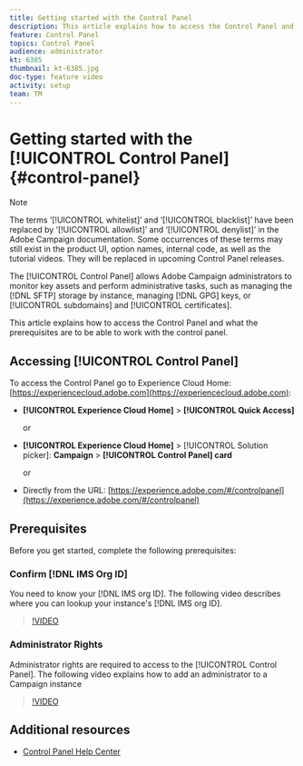 ```yaml
---
title: Getting started with the Control Panel
description: This article explains how to access the Control Panel and what the prerequisites are to be able to work with the control panel.
feature: Control Panel
topics: Control Panel
audience: administrator
kt: 6385
thumbnail: kt-6385.jpg
doc-type: feature video
activity: setup
team: TM
---
```


# Getting started with the [!UICONTROL Control Panel] {#control-panel}

>[!NOTE]
>
>The terms ‘[!UICONTROL whitelist]’ and ‘[!UICONTROL blacklist]’ have been replaced by ‘[!UICONTROL allowlist]’ and ‘[!UICONTROL denylist]’ in the Adobe Campaign documentation. Some occurrences of these terms may still exist in the product UI, option names, internal code, as well as the tutorial videos. They will be replaced in upcoming Control Panel releases.

The [!UICONTROL Control Panel] allows Adobe Campaign administrators to monitor key assets and perform administrative tasks, such as managing the [!DNL SFTP] storage by instance, managing [!DNL GPG] keys, or [!UICONTROL subdomains] and [!UICONTROL certificates].

This article explains how to access the Control Panel and what the prerequisites are to be able to work with the control panel.

## Accessing [!UICONTROL Control Panel]

To access the Control Panel go to Experience Cloud Home: [https://experiencecloud.adobe.com](https://experiencecloud.adobe.com):

* **[!UICONTROL Experience Cloud Home]** > **[!UICONTROL Quick Access]**
  
  or
* **[!UICONTROL Experience Cloud Home]**  > [!UICONTROL Solution picker]: **Campaign** > **[!UICONTROL Control Panel] card**
  
  or

* Directly from the URL: [https://experience.adobe.com/#/controlpanel](https://experience.adobe.com/#/controlpanel)

## Prerequisites

Before you get started, complete the following prerequisites:

### Confirm [!DNL IMS Org ID]

You need to know your [!DNL IMS org ID]. The following video describes where you can lookup your instance's [!DNL IMS org ID].

>[!VIDEO](https://video.tv.adobe.com/v/27183?quality=12)

### Administrator Rights

Administrator rights are required to access to the [!UICONTROL Control Panel].
The following video explains how to add an administrator to a Campaign instance

>[!VIDEO](https://video.tv.adobe.com/v/27147?quality=12)

## Additional resources

* [Control Panel Help Center](https://docs.adobe.com/content/help/en/control-panel/using/control-panel-home.html)
  